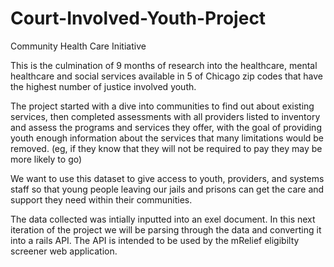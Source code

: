 # Court-Involved-Youth-Project
Community Health Care Initiative

This is the culmination of 9 months of research into the healthcare, mental healthcare and social services available in 5 of Chicago zip codes that have the highest number of justice involved youth. 

The project started with a dive into communities to find out about existing services, then completed assessments with all providers listed to inventory and assess the programs and services they offer, with the goal of providing youth enough information about the services that many limitations would be removed. (eg, if they know that they will not be required to pay they may be more likely to go)
 
We want to use this dataset to give access to youth, providers, and systems staff so that young people leaving our jails and prisons can get the care and support they need within their communities.

The data collected was intially inputted into an exel document. In this next iteration of the project we will be parsing through the data and converting it into a rails API. The API is intended to be used by the mRelief eligibilty screener web application. 
